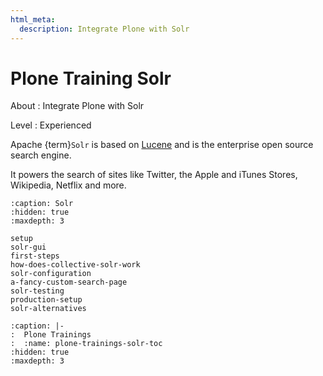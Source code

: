 ```yaml
---
html_meta:
  description: Integrate Plone with Solr
---
```


# Plone Training Solr

About
: Integrate Plone with Solr

Level
: Experienced

Apache {term}`Solr` is based on [Lucene](https://lucene.apache.org/core/) and is the enterprise open source search engine.

It powers the search of sites like Twitter, the Apple and iTunes Stores, Wikipedia, Netflix and more.

```{toctree}
:caption: Solr
:hidden: true
:maxdepth: 3

setup
solr-gui
first-steps
how-does-collective-solr-work
solr-configuration
a-fancy-custom-search-page
solr-testing
production-setup
solr-alternatives
```

```{toctree}
:caption: |-
:  Plone Trainings
:  :name: plone-trainings-solr-toc
:hidden: true
:maxdepth: 3
```
